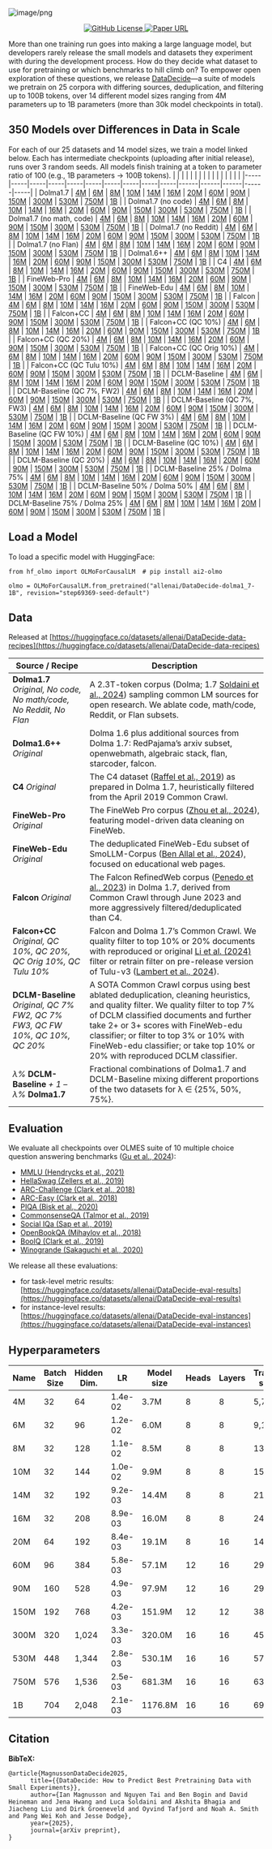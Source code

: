 ![image/png](https://cdn-uploads.huggingface.co/production/uploads/62bddd0b1e22ec8427a0f27e/MwddQs_8OaU4128VYrwoU.png)
<p align="center">
  <a href="https://github.com/allenai/DataDecide/blob/main/LICENSE">
    <img alt="GitHub License" src="https://img.shields.io/github/license/allenai/DataDecide">
  </a>
  <a href="https://arxiv.org/abs/2504.11393">
    <img alt="Paper URL" src="https://img.shields.io/badge/paper-link-blue">
  </a>
</p>


More than one training run goes into making a large language model, but developers rarely release the small models and datasets they experiment with during the development process. How do they decide what dataset to use for pretraining or which benchmarks to hill climb on? To empower open exploration of these questions, we release [DataDecide](https://allenai.org/papers/datadecide)—a suite of models we pretrain on 25 corpora with differing sources, deduplication, and filtering up to 100B tokens, over 14 different model sizes ranging from 4M parameters up to 1B parameters (more than 30k model checkpoints in total).

## 350 Models over Differences in Data in Scale
For each of our 25 datasets and 14 model sizes, we train a model linked below. Each has intermediate checkpoints (uploading after initial release), runs over 3 random seeds. All models finish training at a token to parameter ratio of 100 (e.g., 1B parameters -> 100B tokens).
|     |     |     |     |     |     |     |     |     |     |     |     |     |     |     |
|-----|-----|-----|-----|-----|-----|-----|-----|-----|-----|------|------|------|------|-----|
| Dolma1.7 | [4M](https://huggingface.co/allenai/DataDecide-dolma1_7-4M) | [6M](https://huggingface.co/allenai/DataDecide-dolma1_7-6M) | [8M](https://huggingface.co/allenai/DataDecide-dolma1_7-8M) | [10M](https://huggingface.co/allenai/DataDecide-dolma1_7-10M) | [14M](https://huggingface.co/allenai/DataDecide-dolma1_7-14M) | [16M](https://huggingface.co/allenai/DataDecide-dolma1_7-16M) | [20M](https://huggingface.co/allenai/DataDecide-dolma1_7-20M) | [60M](https://huggingface.co/allenai/DataDecide-dolma1_7-60M) | [90M](https://huggingface.co/allenai/DataDecide-dolma1_7-90M) | [150M](https://huggingface.co/allenai/DataDecide-dolma1_7-150M) | [300M](https://huggingface.co/allenai/DataDecide-dolma1_7-300M) | [530M](https://huggingface.co/allenai/DataDecide-dolma1_7-530M) | [750M](https://huggingface.co/allenai/DataDecide-dolma1_7-750M) | [1B](https://huggingface.co/allenai/DataDecide-dolma1_7-1B) |
| Dolma1.7 (no code) | [4M](https://huggingface.co/allenai/DataDecide-dolma1_7-no-code-4M) | [6M](https://huggingface.co/allenai/DataDecide-dolma1_7-no-code-6M) | [8M](https://huggingface.co/allenai/DataDecide-dolma1_7-no-code-8M) | [10M](https://huggingface.co/allenai/DataDecide-dolma1_7-no-code-10M) | [14M](https://huggingface.co/allenai/DataDecide-dolma1_7-no-code-14M) | [16M](https://huggingface.co/allenai/DataDecide-dolma1_7-no-code-16M) | [20M](https://huggingface.co/allenai/DataDecide-dolma1_7-no-code-20M) | [60M](https://huggingface.co/allenai/DataDecide-dolma1_7-no-code-60M) | [90M](https://huggingface.co/allenai/DataDecide-dolma1_7-no-code-90M) | [150M](https://huggingface.co/allenai/DataDecide-dolma1_7-no-code-150M) | [300M](https://huggingface.co/allenai/DataDecide-dolma1_7-no-code-300M) | [530M](https://huggingface.co/allenai/DataDecide-dolma1_7-no-code-530M) | [750M](https://huggingface.co/allenai/DataDecide-dolma1_7-no-code-750M) | [1B](https://huggingface.co/allenai/DataDecide-dolma1_7-no-code-1B) |
| Dolma1.7 (no math, code) | [4M](https://huggingface.co/allenai/DataDecide-dolma1_7-no-math-code-4M) | [6M](https://huggingface.co/allenai/DataDecide-dolma1_7-no-math-code-6M) | [8M](https://huggingface.co/allenai/DataDecide-dolma1_7-no-math-code-8M) | [10M](https://huggingface.co/allenai/DataDecide-dolma1_7-no-math-code-10M) | [14M](https://huggingface.co/allenai/DataDecide-dolma1_7-no-math-code-14M) | [16M](https://huggingface.co/allenai/DataDecide-dolma1_7-no-math-code-16M) | [20M](https://huggingface.co/allenai/DataDecide-dolma1_7-no-math-code-20M) | [60M](https://huggingface.co/allenai/DataDecide-dolma1_7-no-math-code-60M) | [90M](https://huggingface.co/allenai/DataDecide-dolma1_7-no-math-code-90M) | [150M](https://huggingface.co/allenai/DataDecide-dolma1_7-no-math-code-150M) | [300M](https://huggingface.co/allenai/DataDecide-dolma1_7-no-math-code-300M) | [530M](https://huggingface.co/allenai/DataDecide-dolma1_7-no-math-code-530M) | [750M](https://huggingface.co/allenai/DataDecide-dolma1_7-no-math-code-750M) | [1B](https://huggingface.co/allenai/DataDecide-dolma1_7-no-math-code-1B) |
| Dolma1.7 (no Reddit) | [4M](https://huggingface.co/allenai/DataDecide-dolma1_7-no-reddit-4M) | [6M](https://huggingface.co/allenai/DataDecide-dolma1_7-no-reddit-6M) | [8M](https://huggingface.co/allenai/DataDecide-dolma1_7-no-reddit-8M) | [10M](https://huggingface.co/allenai/DataDecide-dolma1_7-no-reddit-10M) | [14M](https://huggingface.co/allenai/DataDecide-dolma1_7-no-reddit-14M) | [16M](https://huggingface.co/allenai/DataDecide-dolma1_7-no-reddit-16M) | [20M](https://huggingface.co/allenai/DataDecide-dolma1_7-no-reddit-20M) | [60M](https://huggingface.co/allenai/DataDecide-dolma1_7-no-reddit-60M) | [90M](https://huggingface.co/allenai/DataDecide-dolma1_7-no-reddit-90M) | [150M](https://huggingface.co/allenai/DataDecide-dolma1_7-no-reddit-150M) | [300M](https://huggingface.co/allenai/DataDecide-dolma1_7-no-reddit-300M) | [530M](https://huggingface.co/allenai/DataDecide-dolma1_7-no-reddit-530M) | [750M](https://huggingface.co/allenai/DataDecide-dolma1_7-no-reddit-750M) | [1B](https://huggingface.co/allenai/DataDecide-dolma1_7-no-reddit-1B) |
| Dolma1.7 (no Flan) | [4M](https://huggingface.co/allenai/DataDecide-dolma1_7-no-flan-4M) | [6M](https://huggingface.co/allenai/DataDecide-dolma1_7-no-flan-6M) | [8M](https://huggingface.co/allenai/DataDecide-dolma1_7-no-flan-8M) | [10M](https://huggingface.co/allenai/DataDecide-dolma1_7-no-flan-10M) | [14M](https://huggingface.co/allenai/DataDecide-dolma1_7-no-flan-14M) | [16M](https://huggingface.co/allenai/DataDecide-dolma1_7-no-flan-16M) | [20M](https://huggingface.co/allenai/DataDecide-dolma1_7-no-flan-20M) | [60M](https://huggingface.co/allenai/DataDecide-dolma1_7-no-flan-60M) | [90M](https://huggingface.co/allenai/DataDecide-dolma1_7-no-flan-90M) | [150M](https://huggingface.co/allenai/DataDecide-dolma1_7-no-flan-150M) | [300M](https://huggingface.co/allenai/DataDecide-dolma1_7-no-flan-300M) | [530M](https://huggingface.co/allenai/DataDecide-dolma1_7-no-flan-530M) | [750M](https://huggingface.co/allenai/DataDecide-dolma1_7-no-flan-750M) | [1B](https://huggingface.co/allenai/DataDecide-dolma1_7-no-flan-1B) |
| Dolma1.6++ | [4M](https://huggingface.co/allenai/DataDecide-dolma1_6plus-4M) | [6M](https://huggingface.co/allenai/DataDecide-dolma1_6plus-6M) | [8M](https://huggingface.co/allenai/DataDecide-dolma1_6plus-8M) | [10M](https://huggingface.co/allenai/DataDecide-dolma1_6plus-10M) | [14M](https://huggingface.co/allenai/DataDecide-dolma1_6plus-14M) | [16M](https://huggingface.co/allenai/DataDecide-dolma1_6plus-16M) | [20M](https://huggingface.co/allenai/DataDecide-dolma1_6plus-20M) | [60M](https://huggingface.co/allenai/DataDecide-dolma1_6plus-60M) | [90M](https://huggingface.co/allenai/DataDecide-dolma1_6plus-90M) | [150M](https://huggingface.co/allenai/DataDecide-dolma1_6plus-150M) | [300M](https://huggingface.co/allenai/DataDecide-dolma1_6plus-300M) | [530M](https://huggingface.co/allenai/DataDecide-dolma1_6plus-530M) | [750M](https://huggingface.co/allenai/DataDecide-dolma1_6plus-750M) | [1B](https://huggingface.co/allenai/DataDecide-dolma1_6plus-1B) |
| C4 | [4M](https://huggingface.co/allenai/DataDecide-c4-4M) | [6M](https://huggingface.co/allenai/DataDecide-c4-6M) | [8M](https://huggingface.co/allenai/DataDecide-c4-8M) | [10M](https://huggingface.co/allenai/DataDecide-c4-10M) | [14M](https://huggingface.co/allenai/DataDecide-c4-14M) | [16M](https://huggingface.co/allenai/DataDecide-c4-16M) | [20M](https://huggingface.co/allenai/DataDecide-c4-20M) | [60M](https://huggingface.co/allenai/DataDecide-c4-60M) | [90M](https://huggingface.co/allenai/DataDecide-c4-90M) | [150M](https://huggingface.co/allenai/DataDecide-c4-150M) | [300M](https://huggingface.co/allenai/DataDecide-c4-300M) | [530M](https://huggingface.co/allenai/DataDecide-c4-530M) | [750M](https://huggingface.co/allenai/DataDecide-c4-750M) | [1B](https://huggingface.co/allenai/DataDecide-c4-1B) |
| FineWeb-Pro | [4M](https://huggingface.co/allenai/DataDecide-fineweb-pro-4M) | [6M](https://huggingface.co/allenai/DataDecide-fineweb-pro-6M) | [8M](https://huggingface.co/allenai/DataDecide-fineweb-pro-8M) | [10M](https://huggingface.co/allenai/DataDecide-fineweb-pro-10M) | [14M](https://huggingface.co/allenai/DataDecide-fineweb-pro-14M) | [16M](https://huggingface.co/allenai/DataDecide-fineweb-pro-16M) | [20M](https://huggingface.co/allenai/DataDecide-fineweb-pro-20M) | [60M](https://huggingface.co/allenai/DataDecide-fineweb-pro-60M) | [90M](https://huggingface.co/allenai/DataDecide-fineweb-pro-90M) | [150M](https://huggingface.co/allenai/DataDecide-fineweb-pro-150M) | [300M](https://huggingface.co/allenai/DataDecide-fineweb-pro-300M) | [530M](https://huggingface.co/allenai/DataDecide-fineweb-pro-530M) | [750M](https://huggingface.co/allenai/DataDecide-fineweb-pro-750M) | [1B](https://huggingface.co/allenai/DataDecide-fineweb-pro-1B) |
| FineWeb-Edu | [4M](https://huggingface.co/allenai/DataDecide-fineweb-edu-4M) | [6M](https://huggingface.co/allenai/DataDecide-fineweb-edu-6M) | [8M](https://huggingface.co/allenai/DataDecide-fineweb-edu-8M) | [10M](https://huggingface.co/allenai/DataDecide-fineweb-edu-10M) | [14M](https://huggingface.co/allenai/DataDecide-fineweb-edu-14M) | [16M](https://huggingface.co/allenai/DataDecide-fineweb-edu-16M) | [20M](https://huggingface.co/allenai/DataDecide-fineweb-edu-20M) | [60M](https://huggingface.co/allenai/DataDecide-fineweb-edu-60M) | [90M](https://huggingface.co/allenai/DataDecide-fineweb-edu-90M) | [150M](https://huggingface.co/allenai/DataDecide-fineweb-edu-150M) | [300M](https://huggingface.co/allenai/DataDecide-fineweb-edu-300M) | [530M](https://huggingface.co/allenai/DataDecide-fineweb-edu-530M) | [750M](https://huggingface.co/allenai/DataDecide-fineweb-edu-750M) | [1B](https://huggingface.co/allenai/DataDecide-fineweb-edu-1B) |
| Falcon | [4M](https://huggingface.co/allenai/DataDecide-falcon-4M) | [6M](https://huggingface.co/allenai/DataDecide-falcon-6M) | [8M](https://huggingface.co/allenai/DataDecide-falcon-8M) | [10M](https://huggingface.co/allenai/DataDecide-falcon-10M) | [14M](https://huggingface.co/allenai/DataDecide-falcon-14M) | [16M](https://huggingface.co/allenai/DataDecide-falcon-16M) | [20M](https://huggingface.co/allenai/DataDecide-falcon-20M) | [60M](https://huggingface.co/allenai/DataDecide-falcon-60M) | [90M](https://huggingface.co/allenai/DataDecide-falcon-90M) | [150M](https://huggingface.co/allenai/DataDecide-falcon-150M) | [300M](https://huggingface.co/allenai/DataDecide-falcon-300M) | [530M](https://huggingface.co/allenai/DataDecide-falcon-530M) | [750M](https://huggingface.co/allenai/DataDecide-falcon-750M) | [1B](https://huggingface.co/allenai/DataDecide-falcon-1B) |
| Falcon+CC | [4M](https://huggingface.co/allenai/DataDecide-falcon-and-cc-4M) | [6M](https://huggingface.co/allenai/DataDecide-falcon-and-cc-6M) | [8M](https://huggingface.co/allenai/DataDecide-falcon-and-cc-8M) | [10M](https://huggingface.co/allenai/DataDecide-falcon-and-cc-10M) | [14M](https://huggingface.co/allenai/DataDecide-falcon-and-cc-14M) | [16M](https://huggingface.co/allenai/DataDecide-falcon-and-cc-16M) | [20M](https://huggingface.co/allenai/DataDecide-falcon-and-cc-20M) | [60M](https://huggingface.co/allenai/DataDecide-falcon-and-cc-60M) | [90M](https://huggingface.co/allenai/DataDecide-falcon-and-cc-90M) | [150M](https://huggingface.co/allenai/DataDecide-falcon-and-cc-150M) | [300M](https://huggingface.co/allenai/DataDecide-falcon-and-cc-300M) | [530M](https://huggingface.co/allenai/DataDecide-falcon-and-cc-530M) | [750M](https://huggingface.co/allenai/DataDecide-falcon-and-cc-750M) | [1B](https://huggingface.co/allenai/DataDecide-falcon-and-cc-1B) |
| Falcon+CC (QC 10%) | [4M](https://huggingface.co/allenai/DataDecide-falcon-and-cc-qc-10p-4M) | [6M](https://huggingface.co/allenai/DataDecide-falcon-and-cc-qc-10p-6M) | [8M](https://huggingface.co/allenai/DataDecide-falcon-and-cc-qc-10p-8M) | [10M](https://huggingface.co/allenai/DataDecide-falcon-and-cc-qc-10p-10M) | [14M](https://huggingface.co/allenai/DataDecide-falcon-and-cc-qc-10p-14M) | [16M](https://huggingface.co/allenai/DataDecide-falcon-and-cc-qc-10p-16M) | [20M](https://huggingface.co/allenai/DataDecide-falcon-and-cc-qc-10p-20M) | [60M](https://huggingface.co/allenai/DataDecide-falcon-and-cc-qc-10p-60M) | [90M](https://huggingface.co/allenai/DataDecide-falcon-and-cc-qc-10p-90M) | [150M](https://huggingface.co/allenai/DataDecide-falcon-and-cc-qc-10p-150M) | [300M](https://huggingface.co/allenai/DataDecide-falcon-and-cc-qc-10p-300M) | [530M](https://huggingface.co/allenai/DataDecide-falcon-and-cc-qc-10p-530M) | [750M](https://huggingface.co/allenai/DataDecide-falcon-and-cc-qc-10p-750M) | [1B](https://huggingface.co/allenai/DataDecide-falcon-and-cc-qc-10p-1B) |
| Falcon+CC (QC 20%) | [4M](https://huggingface.co/allenai/DataDecide-falcon-and-cc-qc-20p-4M) | [6M](https://huggingface.co/allenai/DataDecide-falcon-and-cc-qc-20p-6M) | [8M](https://huggingface.co/allenai/DataDecide-falcon-and-cc-qc-20p-8M) | [10M](https://huggingface.co/allenai/DataDecide-falcon-and-cc-qc-20p-10M) | [14M](https://huggingface.co/allenai/DataDecide-falcon-and-cc-qc-20p-14M) | [16M](https://huggingface.co/allenai/DataDecide-falcon-and-cc-qc-20p-16M) | [20M](https://huggingface.co/allenai/DataDecide-falcon-and-cc-qc-20p-20M) | [60M](https://huggingface.co/allenai/DataDecide-falcon-and-cc-qc-20p-60M) | [90M](https://huggingface.co/allenai/DataDecide-falcon-and-cc-qc-20p-90M) | [150M](https://huggingface.co/allenai/DataDecide-falcon-and-cc-qc-20p-150M) | [300M](https://huggingface.co/allenai/DataDecide-falcon-and-cc-qc-20p-300M) | [530M](https://huggingface.co/allenai/DataDecide-falcon-and-cc-qc-20p-530M) | [750M](https://huggingface.co/allenai/DataDecide-falcon-and-cc-qc-20p-750M) | [1B](https://huggingface.co/allenai/DataDecide-falcon-and-cc-qc-20p-1B) |
| Falcon+CC (QC Orig 10%) | [4M](https://huggingface.co/allenai/DataDecide-falcon-and-cc-qc-orig-10p-4M) | [6M](https://huggingface.co/allenai/DataDecide-falcon-and-cc-qc-orig-10p-6M) | [8M](https://huggingface.co/allenai/DataDecide-falcon-and-cc-qc-orig-10p-8M) | [10M](https://huggingface.co/allenai/DataDecide-falcon-and-cc-qc-orig-10p-10M) | [14M](https://huggingface.co/allenai/DataDecide-falcon-and-cc-qc-orig-10p-14M) | [16M](https://huggingface.co/allenai/DataDecide-falcon-and-cc-qc-orig-10p-16M) | [20M](https://huggingface.co/allenai/DataDecide-falcon-and-cc-qc-orig-10p-20M) | [60M](https://huggingface.co/allenai/DataDecide-falcon-and-cc-qc-orig-10p-60M) | [90M](https://huggingface.co/allenai/DataDecide-falcon-and-cc-qc-orig-10p-90M) | [150M](https://huggingface.co/allenai/DataDecide-falcon-and-cc-qc-orig-10p-150M) | [300M](https://huggingface.co/allenai/DataDecide-falcon-and-cc-qc-orig-10p-300M) | [530M](https://huggingface.co/allenai/DataDecide-falcon-and-cc-qc-orig-10p-530M) | [750M](https://huggingface.co/allenai/DataDecide-falcon-and-cc-qc-orig-10p-750M) | [1B](https://huggingface.co/allenai/DataDecide-falcon-and-cc-qc-orig-10p-1B) |
| Falcon+CC (QC Tulu 10%) | [4M](https://huggingface.co/allenai/DataDecide-falcon-and-cc-qc-tulu-10p-4M) | [6M](https://huggingface.co/allenai/DataDecide-falcon-and-cc-qc-tulu-10p-6M) | [8M](https://huggingface.co/allenai/DataDecide-falcon-and-cc-qc-tulu-10p-8M) | [10M](https://huggingface.co/allenai/DataDecide-falcon-and-cc-qc-tulu-10p-10M) | [14M](https://huggingface.co/allenai/DataDecide-falcon-and-cc-qc-tulu-10p-14M) | [16M](https://huggingface.co/allenai/DataDecide-falcon-and-cc-qc-tulu-10p-16M) | [20M](https://huggingface.co/allenai/DataDecide-falcon-and-cc-qc-tulu-10p-20M) | [60M](https://huggingface.co/allenai/DataDecide-falcon-and-cc-qc-tulu-10p-60M) | [90M](https://huggingface.co/allenai/DataDecide-falcon-and-cc-qc-tulu-10p-90M) | [150M](https://huggingface.co/allenai/DataDecide-falcon-and-cc-qc-tulu-10p-150M) | [300M](https://huggingface.co/allenai/DataDecide-falcon-and-cc-qc-tulu-10p-300M) | [530M](https://huggingface.co/allenai/DataDecide-falcon-and-cc-qc-tulu-10p-530M) | [750M](https://huggingface.co/allenai/DataDecide-falcon-and-cc-qc-tulu-10p-750M) | [1B](https://huggingface.co/allenai/DataDecide-falcon-and-cc-qc-tulu-10p-1B) |
| DCLM-Baseline | [4M](https://huggingface.co/allenai/DataDecide-dclm-baseline-4M) | [6M](https://huggingface.co/allenai/DataDecide-dclm-baseline-6M) | [8M](https://huggingface.co/allenai/DataDecide-dclm-baseline-8M) | [10M](https://huggingface.co/allenai/DataDecide-dclm-baseline-10M) | [14M](https://huggingface.co/allenai/DataDecide-dclm-baseline-14M) | [16M](https://huggingface.co/allenai/DataDecide-dclm-baseline-16M) | [20M](https://huggingface.co/allenai/DataDecide-dclm-baseline-20M) | [60M](https://huggingface.co/allenai/DataDecide-dclm-baseline-60M) | [90M](https://huggingface.co/allenai/DataDecide-dclm-baseline-90M) | [150M](https://huggingface.co/allenai/DataDecide-dclm-baseline-150M) | [300M](https://huggingface.co/allenai/DataDecide-dclm-baseline-300M) | [530M](https://huggingface.co/allenai/DataDecide-dclm-baseline-530M) | [750M](https://huggingface.co/allenai/DataDecide-dclm-baseline-750M) | [1B](https://huggingface.co/allenai/DataDecide-dclm-baseline-1B) |
| DCLM-Baseline (QC 7%, FW2) | [4M](https://huggingface.co/allenai/DataDecide-dclm-baseline-qc-7p-fw2-4M) | [6M](https://huggingface.co/allenai/DataDecide-dclm-baseline-qc-7p-fw2-6M) | [8M](https://huggingface.co/allenai/DataDecide-dclm-baseline-qc-7p-fw2-8M) | [10M](https://huggingface.co/allenai/DataDecide-dclm-baseline-qc-7p-fw2-10M) | [14M](https://huggingface.co/allenai/DataDecide-dclm-baseline-qc-7p-fw2-14M) | [16M](https://huggingface.co/allenai/DataDecide-dclm-baseline-qc-7p-fw2-16M) | [20M](https://huggingface.co/allenai/DataDecide-dclm-baseline-qc-7p-fw2-20M) | [60M](https://huggingface.co/allenai/DataDecide-dclm-baseline-qc-7p-fw2-60M) | [90M](https://huggingface.co/allenai/DataDecide-dclm-baseline-qc-7p-fw2-90M) | [150M](https://huggingface.co/allenai/DataDecide-dclm-baseline-qc-7p-fw2-150M) | [300M](https://huggingface.co/allenai/DataDecide-dclm-baseline-qc-7p-fw2-300M) | [530M](https://huggingface.co/allenai/DataDecide-dclm-baseline-qc-7p-fw2-530M) | [750M](https://huggingface.co/allenai/DataDecide-dclm-baseline-qc-7p-fw2-750M) | [1B](https://huggingface.co/allenai/DataDecide-dclm-baseline-qc-7p-fw2-1B) |
| DCLM-Baseline (QC 7%, FW3) | [4M](https://huggingface.co/allenai/DataDecide-dclm-baseline-qc-7p-fw3-4M) | [6M](https://huggingface.co/allenai/DataDecide-dclm-baseline-qc-7p-fw3-6M) | [8M](https://huggingface.co/allenai/DataDecide-dclm-baseline-qc-7p-fw3-8M) | [10M](https://huggingface.co/allenai/DataDecide-dclm-baseline-qc-7p-fw3-10M) | [14M](https://huggingface.co/allenai/DataDecide-dclm-baseline-qc-7p-fw3-14M) | [16M](https://huggingface.co/allenai/DataDecide-dclm-baseline-qc-7p-fw3-16M) | [20M](https://huggingface.co/allenai/DataDecide-dclm-baseline-qc-7p-fw3-20M) | [60M](https://huggingface.co/allenai/DataDecide-dclm-baseline-qc-7p-fw3-60M) | [90M](https://huggingface.co/allenai/DataDecide-dclm-baseline-qc-7p-fw3-90M) | [150M](https://huggingface.co/allenai/DataDecide-dclm-baseline-qc-7p-fw3-150M) | [300M](https://huggingface.co/allenai/DataDecide-dclm-baseline-qc-7p-fw3-300M) | [530M](https://huggingface.co/allenai/DataDecide-dclm-baseline-qc-7p-fw3-530M) | [750M](https://huggingface.co/allenai/DataDecide-dclm-baseline-qc-7p-fw3-750M) | [1B](https://huggingface.co/allenai/DataDecide-dclm-baseline-qc-7p-fw3-1B) |
| DCLM-Baseline (QC FW 3%) | [4M](https://huggingface.co/allenai/DataDecide-dclm-baseline-qc-fw-3p-4M) | [6M](https://huggingface.co/allenai/DataDecide-dclm-baseline-qc-fw-3p-6M) | [8M](https://huggingface.co/allenai/DataDecide-dclm-baseline-qc-fw-3p-8M) | [10M](https://huggingface.co/allenai/DataDecide-dclm-baseline-qc-fw-3p-10M) | [14M](https://huggingface.co/allenai/DataDecide-dclm-baseline-qc-fw-3p-14M) | [16M](https://huggingface.co/allenai/DataDecide-dclm-baseline-qc-fw-3p-16M) | [20M](https://huggingface.co/allenai/DataDecide-dclm-baseline-qc-fw-3p-20M) | [60M](https://huggingface.co/allenai/DataDecide-dclm-baseline-qc-fw-3p-60M) | [90M](https://huggingface.co/allenai/DataDecide-dclm-baseline-qc-fw-3p-90M) | [150M](https://huggingface.co/allenai/DataDecide-dclm-baseline-qc-fw-3p-150M) | [300M](https://huggingface.co/allenai/DataDecide-dclm-baseline-qc-fw-3p-300M) | [530M](https://huggingface.co/allenai/DataDecide-dclm-baseline-qc-fw-3p-530M) | [750M](https://huggingface.co/allenai/DataDecide-dclm-baseline-qc-fw-3p-750M) | [1B](https://huggingface.co/allenai/DataDecide-dclm-baseline-qc-fw-3p-1B) |
| DCLM-Baseline (QC FW 10%) | [4M](https://huggingface.co/allenai/DataDecide-dclm-baseline-qc-fw-10p-4M) | [6M](https://huggingface.co/allenai/DataDecide-dclm-baseline-qc-fw-10p-6M) | [8M](https://huggingface.co/allenai/DataDecide-dclm-baseline-qc-fw-10p-8M) | [10M](https://huggingface.co/allenai/DataDecide-dclm-baseline-qc-fw-10p-10M) | [14M](https://huggingface.co/allenai/DataDecide-dclm-baseline-qc-fw-10p-14M) | [16M](https://huggingface.co/allenai/DataDecide-dclm-baseline-qc-fw-10p-16M) | [20M](https://huggingface.co/allenai/DataDecide-dclm-baseline-qc-fw-10p-20M) | [60M](https://huggingface.co/allenai/DataDecide-dclm-baseline-qc-fw-10p-60M) | [90M](https://huggingface.co/allenai/DataDecide-dclm-baseline-qc-fw-10p-90M) | [150M](https://huggingface.co/allenai/DataDecide-dclm-baseline-qc-fw-10p-150M) | [300M](https://huggingface.co/allenai/DataDecide-dclm-baseline-qc-fw-10p-300M) | [530M](https://huggingface.co/allenai/DataDecide-dclm-baseline-qc-fw-10p-530M) | [750M](https://huggingface.co/allenai/DataDecide-dclm-baseline-qc-fw-10p-750M) | [1B](https://huggingface.co/allenai/DataDecide-dclm-baseline-qc-fw-10p-1B) |
| DCLM-Baseline (QC 10%) | [4M](https://huggingface.co/allenai/DataDecide-dclm-baseline-qc-10p-4M) | [6M](https://huggingface.co/allenai/DataDecide-dclm-baseline-qc-10p-6M) | [8M](https://huggingface.co/allenai/DataDecide-dclm-baseline-qc-10p-8M) | [10M](https://huggingface.co/allenai/DataDecide-dclm-baseline-qc-10p-10M) | [14M](https://huggingface.co/allenai/DataDecide-dclm-baseline-qc-10p-14M) | [16M](https://huggingface.co/allenai/DataDecide-dclm-baseline-qc-10p-16M) | [20M](https://huggingface.co/allenai/DataDecide-dclm-baseline-qc-10p-20M) | [60M](https://huggingface.co/allenai/DataDecide-dclm-baseline-qc-10p-60M) | [90M](https://huggingface.co/allenai/DataDecide-dclm-baseline-qc-10p-90M) | [150M](https://huggingface.co/allenai/DataDecide-dclm-baseline-qc-10p-150M) | [300M](https://huggingface.co/allenai/DataDecide-dclm-baseline-qc-10p-300M) | [530M](https://huggingface.co/allenai/DataDecide-dclm-baseline-qc-10p-530M) | [750M](https://huggingface.co/allenai/DataDecide-dclm-baseline-qc-10p-750M) | [1B](https://huggingface.co/allenai/DataDecide-dclm-baseline-qc-10p-1B) |
| DCLM-Baseline (QC 20%) | [4M](https://huggingface.co/allenai/DataDecide-dclm-baseline-qc-20p-4M) | [6M](https://huggingface.co/allenai/DataDecide-dclm-baseline-qc-20p-6M) | [8M](https://huggingface.co/allenai/DataDecide-dclm-baseline-qc-20p-8M) | [10M](https://huggingface.co/allenai/DataDecide-dclm-baseline-qc-20p-10M) | [14M](https://huggingface.co/allenai/DataDecide-dclm-baseline-qc-20p-14M) | [16M](https://huggingface.co/allenai/DataDecide-dclm-baseline-qc-20p-16M) | [20M](https://huggingface.co/allenai/DataDecide-dclm-baseline-qc-20p-20M) | [60M](https://huggingface.co/allenai/DataDecide-dclm-baseline-qc-20p-60M) | [90M](https://huggingface.co/allenai/DataDecide-dclm-baseline-qc-20p-90M) | [150M](https://huggingface.co/allenai/DataDecide-dclm-baseline-qc-20p-150M) | [300M](https://huggingface.co/allenai/DataDecide-dclm-baseline-qc-20p-300M) | [530M](https://huggingface.co/allenai/DataDecide-dclm-baseline-qc-20p-530M) | [750M](https://huggingface.co/allenai/DataDecide-dclm-baseline-qc-20p-750M) | [1B](https://huggingface.co/allenai/DataDecide-dclm-baseline-qc-20p-1B) |
| DCLM-Baseline 25% / Dolma 75% | [4M](https://huggingface.co/allenai/DataDecide-dclm-baseline-25p-dolma1.7-75p-4M) | [6M](https://huggingface.co/allenai/DataDecide-dclm-baseline-25p-dolma1.7-75p-6M) | [8M](https://huggingface.co/allenai/DataDecide-dclm-baseline-25p-dolma1.7-75p-8M) | [10M](https://huggingface.co/allenai/DataDecide-dclm-baseline-25p-dolma1.7-75p-10M) | [14M](https://huggingface.co/allenai/DataDecide-dclm-baseline-25p-dolma1.7-75p-14M) | [16M](https://huggingface.co/allenai/DataDecide-dclm-baseline-25p-dolma1.7-75p-16M) | [20M](https://huggingface.co/allenai/DataDecide-dclm-baseline-25p-dolma1.7-75p-20M) | [60M](https://huggingface.co/allenai/DataDecide-dclm-baseline-25p-dolma1.7-75p-60M) | [90M](https://huggingface.co/allenai/DataDecide-dclm-baseline-25p-dolma1.7-75p-90M) | [150M](https://huggingface.co/allenai/DataDecide-dclm-baseline-25p-dolma1.7-75p-150M) | [300M](https://huggingface.co/allenai/DataDecide-dclm-baseline-25p-dolma1.7-75p-300M) | [530M](https://huggingface.co/allenai/DataDecide-dclm-baseline-25p-dolma1.7-75p-530M) | [750M](https://huggingface.co/allenai/DataDecide-dclm-baseline-25p-dolma1.7-75p-750M) | [1B](https://huggingface.co/allenai/DataDecide-dclm-baseline-25p-dolma1.7-75p-1B) |
| DCLM-Baseline 50% / Dolma 50% | [4M](https://huggingface.co/allenai/DataDecide-dclm-baseline-50p-dolma1.7-50p-4M) | [6M](https://huggingface.co/allenai/DataDecide-dclm-baseline-50p-dolma1.7-50p-6M) | [8M](https://huggingface.co/allenai/DataDecide-dclm-baseline-50p-dolma1.7-50p-8M) | [10M](https://huggingface.co/allenai/DataDecide-dclm-baseline-50p-dolma1.7-50p-10M) | [14M](https://huggingface.co/allenai/DataDecide-dclm-baseline-50p-dolma1.7-50p-14M) | [16M](https://huggingface.co/allenai/DataDecide-dclm-baseline-50p-dolma1.7-50p-16M) | [20M](https://huggingface.co/allenai/DataDecide-dclm-baseline-50p-dolma1.7-50p-20M) | [60M](https://huggingface.co/allenai/DataDecide-dclm-baseline-50p-dolma1.7-50p-60M) | [90M](https://huggingface.co/allenai/DataDecide-dclm-baseline-50p-dolma1.7-50p-90M) | [150M](https://huggingface.co/allenai/DataDecide-dclm-baseline-50p-dolma1.7-50p-150M) | [300M](https://huggingface.co/allenai/DataDecide-dclm-baseline-50p-dolma1.7-50p-300M) | [530M](https://huggingface.co/allenai/DataDecide-dclm-baseline-50p-dolma1.7-50p-530M) | [750M](https://huggingface.co/allenai/DataDecide-dclm-baseline-50p-dolma1.7-50p-750M) | [1B](https://huggingface.co/allenai/DataDecide-dclm-baseline-50p-dolma1.7-50p-1B) |
| DCLM-Baseline 75% / Dolma 25% | [4M](https://huggingface.co/allenai/DataDecide-dclm-baseline-75p-dolma1.7-25p-4M) | [6M](https://huggingface.co/allenai/DataDecide-dclm-baseline-75p-dolma1.7-25p-6M) | [8M](https://huggingface.co/allenai/DataDecide-dclm-baseline-75p-dolma1.7-25p-8M) | [10M](https://huggingface.co/allenai/DataDecide-dclm-baseline-75p-dolma1.7-25p-10M) | [14M](https://huggingface.co/allenai/DataDecide-dclm-baseline-75p-dolma1.7-25p-14M) | [16M](https://huggingface.co/allenai/DataDecide-dclm-baseline-75p-dolma1.7-25p-16M) | [20M](https://huggingface.co/allenai/DataDecide-dclm-baseline-75p-dolma1.7-25p-20M) | [60M](https://huggingface.co/allenai/DataDecide-dclm-baseline-75p-dolma1.7-25p-60M) | [90M](https://huggingface.co/allenai/DataDecide-dclm-baseline-75p-dolma1.7-25p-90M) | [150M](https://huggingface.co/allenai/DataDecide-dclm-baseline-75p-dolma1.7-25p-150M) | [300M](https://huggingface.co/allenai/DataDecide-dclm-baseline-75p-dolma1.7-25p-300M) | [530M](https://huggingface.co/allenai/DataDecide-dclm-baseline-75p-dolma1.7-25p-530M) | [750M](https://huggingface.co/allenai/DataDecide-dclm-baseline-75p-dolma1.7-25p-750M) | [1B](https://huggingface.co/allenai/DataDecide-dclm-baseline-75p-dolma1.7-25p-1B) |

## Load a Model

To load a specific model with HuggingFace:

```
from hf_olmo import OLMoForCausalLM  # pip install ai2-olmo

olmo = OLMoForCausalLM.from_pretrained("allenai/DataDecide-dolma1_7-1B", revision="step69369-seed-default")
```

## Data

Released at [https://huggingface.co/datasets/allenai/DataDecide-data-recipes](https://huggingface.co/datasets/allenai/DataDecide-data-recipes)

| Source / Recipe                         | Description |
|----------------------------------------|-------------|
| **Dolma1.7** *Original, No code, No math/code, No Reddit, No Flan* | A 2.3T-token corpus (Dolma; 1.7 [Soldaini et al., 2024](https://arxiv.org/abs/2402.00159)) sampling common LM sources for open research. We ablate code, math/code, Reddit, or Flan subsets. |
| **Dolma1.6++** *Original*                | Dolma 1.6 plus additional sources from Dolma 1.7: RedPajama’s arxiv subset, openwebmath, algebraic stack, flan, starcoder, falcon. |
| **C4** *Original*                        | The C4 dataset ([Raffel et al., 2019](https://arxiv.org/abs/1910.10683)) as prepared in Dolma 1.7, heuristically filtered from the April 2019 Common Crawl. |
| **FineWeb-Pro** *Original*              | The FineWeb Pro corpus ([Zhou et al., 2024](https://arxiv.org/abs/2409.17115)), featuring model-driven data cleaning on FineWeb. |
| **FineWeb-Edu** *Original*              | The deduplicated FineWeb-Edu subset of SmoLLM-Corpus ([Ben Allal et al., 2024](https://huggingface.co/datasets/HuggingFaceTB/smollm-corpus)), focused on educational web pages. |
| **Falcon** *Original*                   | The Falcon RefinedWeb corpus ([Penedo et al., 2023](https://api.semanticscholar.org/CorpusID:259063761)) in Dolma 1.7, derived from Common Crawl through June 2023 and more aggressively filtered/deduplicated than C4. |
| **Falcon+CC** *Original, QC 10%, QC 20%, QC Orig 10%, QC Tulu 10%* | Falcon and Dolma 1.7’s Common Crawl. We quality filter to top 10% or 20% documents with reproduced or original [Li et al. (2024)](https://arxiv.org/abs/2406.11794) filter or retrain filter on pre-release version of Tulu-v3 ([Lambert et al., 2024](https://arxiv.org/abs/2411.15124)). |
| **DCLM-Baseline** *Original, QC 7% FW2, QC 7% FW3, QC FW 10%, QC 10%, QC 20%* | A SOTA Common Crawl corpus using best ablated deduplication, cleaning heuristics, and quality filter. We quality filter to top 7% of DCLM classified documents and further take 2+ or 3+ scores with FineWeb-edu classifier; or filter to top 3% or 10% with FineWeb-edu classifier; or take top 10% or 20% with reproduced DCLM classifier. |
| *λ%* **DCLM-Baseline** *+ 1 – λ%* **Dolma1.7** | Fractional combinations of Dolma1.7 and DCLM-Baseline mixing different proportions of the two datasets for λ ∈ {25%, 50%, 75%}. |


## Evaluation

We evaluate all checkpoints over OLMES suite of 10 multiple choice question answering benchmarks 
([Gu et al., 2024](https://arxiv.org/abs/2406.08446)):

- [MMLU (Hendrycks et al., 2021)](https://arxiv.org/abs/2009.03300)
- [HellaSwag (Zellers et al., 2019)](https://arxiv.org/abs/1905.07830)
- [ARC-Challenge (Clark et al., 2018)](https://arxiv.org/abs/1803.05457)
- [ARC-Easy (Clark et al., 2018)](https://arxiv.org/abs/1803.05457)
- [PIQA (Bisk et al., 2020)](https://arxiv.org/abs/1911.11641)
- [CommonsenseQA (Talmor et al., 2019)](https://arxiv.org/abs/1811.00937)
- [Social IQa (Sap et al., 2019)](https://arxiv.org/abs/1904.09728)
- [OpenBookQA (Mihaylov et al., 2018)](https://arxiv.org/abs/1809.02789)
- [BoolQ (Clark et al., 2019)](https://arxiv.org/abs/1905.10044)
- [Winogrande (Sakaguchi et al., 2020)](https://arxiv.org/abs/1907.10641)

We release all these evaluations:
- for task-level metric results: [https://huggingface.co/datasets/allenai/DataDecide-eval-results](https://huggingface.co/datasets/allenai/DataDecide-eval-results) 
- for instance-level results: [https://huggingface.co/datasets/allenai/DataDecide-eval-instances](https://huggingface.co/datasets/allenai/DataDecide-eval-instances)


## Hyperparameters

| Name | Batch Size | Hidden Dim. | LR | Model size | Heads | Layers | Training steps | Tokens trained |
|---|---|---|---|---|---|---|---|---|
| 4M | 32 | 64 | 1.4e-02 | 3.7M | 8 | 8 | 5,725 | 0.4B |
| 6M | 32 | 96 | 1.2e-02 | 6.0M | 8 | 8 | 9,182 | 0.6B |
| 8M | 32 | 128 | 1.1e-02 | 8.5M | 8 | 8 | 13,039 | 0.9B |
| 10M | 32 | 144 | 1.0e-02 | 9.9M | 8 | 8 | 15,117 | 1.0B |
| 14M | 32 | 192 | 9.2e-03 | 14.4M | 8 | 8 | 21,953 | 1.4B |
| 16M | 32 | 208 | 8.9e-03 | 16.0M | 8 | 8 | 24,432 | 1.6B |
| 20M | 64 | 192 | 8.4e-03 | 19.1M | 8 | 16 | 14,584 | 1.9B |
| 60M | 96 | 384 | 5.8e-03 | 57.1M | 12 | 16 | 29,042 | 5.7B |
| 90M | 160 | 528 | 4.9e-03 | 97.9M | 12 | 16 | 29,901 | 9.8B |
| 150M | 192 | 768 | 4.2e-03 | 151.9M | 12 | 12 | 38,157 | 15.0B |
| 300M | 320 | 1,024 | 3.3e-03 | 320.0M | 16 | 16 | 45,787 | 30.0B |
| 530M | 448 | 1,344 | 2.8e-03 | 530.1M | 16 | 16 | 57,786 | 53.0B |
| 750M | 576 | 1,536 | 2.5e-03 | 681.3M | 16 | 16 | 63,589 | 75.0B |
| 1B | 704 | 2,048 | 2.1e-03 | 1176.8M | 16 | 16 | 69,369 | 100.0B |

## Citation

**BibTeX:**

```
@article{MagnussonDataDecide2025,
      title={{DataDecide: How to Predict Best Pretraining Data with Small Experiments}},
      author={Ian Magnusson and Nguyen Tai and Ben Bogin and David Heineman and Jena Hwang and Luca Soldaini and Akshita Bhagia and Jiacheng Liu and Dirk Groeneveld and Oyvind Tafjord and Noah A. Smith and Pang Wei Koh and Jesse Dodge},
      year={2025},
      journal={arXiv preprint},
}
```
